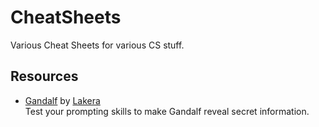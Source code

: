 # CheatSheets

Various Cheat Sheets for various CS stuff.

## Resources
- [Gandalf](https://gandalf.lakera.ai/baseline) by [Lakera](https://www.lakera.ai/) <br/>
  Test your prompting skills to make Gandalf reveal secret information.
